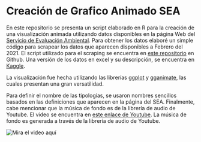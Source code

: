 # Creación de Grafico Animado SEA

En este repositorio se presenta un script elaborado en R para la creación de una visualización animada utilizando datos disponibles en la página Web del [Servicio de Evaluación Ambiental](https://www.sea.gob.cl/). Para obtener los datos elaboré un simple código para scrapear los datos que aparecen disponibles a Febrero del 2021. El script utilizado para el scraping se encuentra en [este repositorio](https://github.com/victor64bm/WebScraping-SEA) en Github. Una versión de los datos en excel y su descripción, se encuentra en [Kaggle](https://www.kaggle.com/vcaquilpan/chilean-projects). 

La visualización fue hecha utilizando las librerías [ggplot](https://ggplot2.tidyverse.org/) y [gganimate](https://gganimate.com/), las cuales presentan una gran versatilidad.

Para definir el nombre de las tipologías, se usaron nombres sencillos basados en las definiciones que aparecen en la página del SEA. Finalmente, cabe mencionar que la música de fondo es de la librería de audio de Youtube. El video se encuentra en [este enlace de Youtube](https://youtu.be/PNQMc9sX9wk). La música de fondo es generada a través de la librería de audio de Youtube.

![Mira el video aquí](https://www.youtube.com/watch?v=PNQMc9sX9wk)
